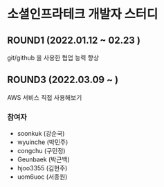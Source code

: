 # 소셜인프라테크 개발자 스터디

## ROUND1 (2022.01.12 ~ 02.23 )
git/github 을 사용한 협업 능력 향상

## ROUND3 (2022.03.09 ~ )
AWS 서비스 직접 사용해보기 

### 참여자

- soonkuk (강순국)
- wyuinche (박민주)
- congchu (구민정)
- Geunbaek (박근백)
- hjoo3355 (김현주)
- uom6uoc (서종원)

